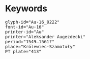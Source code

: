 # Keywords
<pre>
glyph-id="Au-16_0222"
font-id="Au-16"
printer-id="Au"
printer="Aleksander Augezdecki"
period="1549–1561?"
place="Królewiec-Szamotuły"
PT plate="413"
</pre>
